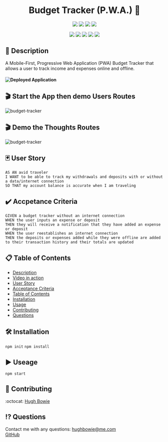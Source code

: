 <h1 align="center"> Budget Tracker (P.W.A.) 🚀</h1>

<p align="center">
    <img src="https://img.shields.io/github/repo-size/hugh-bowie/budget-tracker" />
    <img src="https://img.shields.io/github/languages/top/hugh-bowie/budget-tracker"  />
    <img src="https://img.shields.io/github/issues/hugh-bowie/budget-tracker" />
    <img src="https://img.shields.io/github/last-commit/hugh-bowie/budget-tracker" >
</p>
<p align="center">
    <img src="https://img.shields.io/badge/javascript-yellow" />
    <img src="https://img.shields.io/badge/express-orange" />
    <img src="https://img.shields.io/badge/MongoDB-blue"  />
    <img src="https://img.shields.io/badge/mongoose-red"  />
    <img src="https://img.shields.io/badge/indexedDB-blue"  />
</p>

## 📓 Description

A Mobile-First, Progressive Web Application (PWA) Budget Tracker that allows a user to track income and expenses online and offline.

#### ![Deployed Application](https://heroku.app)

## 🎬 Start the App then demo Users Routes

![budget-tracker](./assets/users-2.gif)

## 🎬 Demo the Thoughts Routes

![budget-tracker](./assets/thoughts.gif)

## 🃏 User Story

```
AS AN avid traveler
I WANT to be able to track my withdrawals and deposits with or without a data/internet connection
SO THAT my account balance is accurate when I am traveling
```

## ✔️ Accpetance Criteria

```
GIVEN a budget tracker without an internet connection
WHEN the user inputs an expense or deposit
THEN they will receive a notification that they have added an expense or deposit
WHEN the user reestablishes an internet connection
THEN the deposits or expenses added while they were offline are added to their transaction history and their totals are updated
```

## 📋 Table of Contents

- [Description](#description)
- [Video in action](video)
- [User Story](#user-story)
- [Acceptance Criteria](#acceptance-criteria)
- [Table of Contents](#table-of-contents)
- [Installation](#installation)
- [Usage](#usage)
- [Contributing](#contributing)
- [Questions](#questions)

## 🛠 Installation

`npm init`
`npm install`

## ▶️ Useage

`npm start`

## 🍻 Contributing

:octocat: [Hugh Bowie](https://github.com/hugh-bowie)

## ⁉️ Questions

Contact me with any questions: [hughbowie@me.com](mailto:hughbowie@me.com)<br />[GitHub](https://github.com/hugh-bowie)<br />
